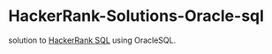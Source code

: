 # HackerRank-Solutions-Oracle-sql
solution to [HackerRank SQL](https://www.hackerrank.com/domains/sql?filters%5Bstatus%5D%5B%5D=solved&filters%5Bstatus%5D%5B%5D=unsolved&badge_type=sql) using OracleSQL.
